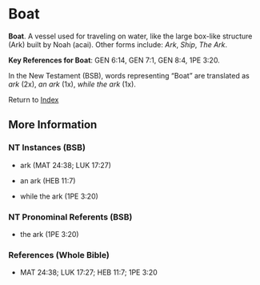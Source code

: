 # Boat
**Boat**. 
A vessel used for traveling on water, like the large box-like structure (Ark) built by Noah (acai). 
Other forms include: 
*Ark*, *Ship*, *The Ark*. 


**Key References for Boat**: 
GEN 6:14, GEN 7:1, GEN 8:4, 1PE 3:20. 




In the New Testament (BSB), words representing “Boat” are translated as 
*ark* (2x), *an ark* (1x), *while the ark* (1x). 


Return to [Index](00-Index.md)

## More Information

### NT Instances (BSB)

* ark (MAT 24:38; LUK 17:27)

* an ark (HEB 11:7)

* while the ark (1PE 3:20)



### NT Pronominal Referents (BSB)

* the ark (1PE 3:20)



### References (Whole Bible)

* MAT 24:38; LUK 17:27; HEB 11:7; 1PE 3:20



